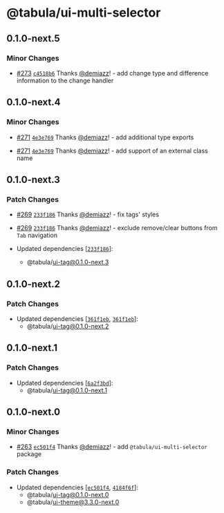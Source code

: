 # @tabula/ui-multi-selector

## 0.1.0-next.5

### Minor Changes

- [#273](https://github.com/ReTable/ui-kit/pull/273) [`c4518b6`](https://github.com/ReTable/ui-kit/commit/c4518b69bbb13e2fa7faab05f2aaaed7ef401b10) Thanks [@demiazz](https://github.com/demiazz)! - add change type and difference information to the change handler

## 0.1.0-next.4

### Minor Changes

- [#271](https://github.com/ReTable/ui-kit/pull/271) [`4e3e769`](https://github.com/ReTable/ui-kit/commit/4e3e7698a0c0714b5c64160a523f73675b0d1425) Thanks [@demiazz](https://github.com/demiazz)! - add additional type exports

- [#271](https://github.com/ReTable/ui-kit/pull/271) [`4e3e769`](https://github.com/ReTable/ui-kit/commit/4e3e7698a0c0714b5c64160a523f73675b0d1425) Thanks [@demiazz](https://github.com/demiazz)! - add support of an external class name

## 0.1.0-next.3

### Patch Changes

- [#269](https://github.com/ReTable/ui-kit/pull/269) [`233f186`](https://github.com/ReTable/ui-kit/commit/233f1865f216b3303db14c37ad76a89ec50cd82d) Thanks [@demiazz](https://github.com/demiazz)! - fix tags' styles

- [#269](https://github.com/ReTable/ui-kit/pull/269) [`233f186`](https://github.com/ReTable/ui-kit/commit/233f1865f216b3303db14c37ad76a89ec50cd82d) Thanks [@demiazz](https://github.com/demiazz)! - exclude remove/clear buttons from `Tab` navigation

- Updated dependencies [[`233f186`](https://github.com/ReTable/ui-kit/commit/233f1865f216b3303db14c37ad76a89ec50cd82d)]:
  - @tabula/ui-tag@0.1.0-next.3

## 0.1.0-next.2

### Patch Changes

- Updated dependencies [[`361f1eb`](https://github.com/ReTable/ui-kit/commit/361f1eb5cd00b252c135968b8ad30cb4ba414cea), [`361f1eb`](https://github.com/ReTable/ui-kit/commit/361f1eb5cd00b252c135968b8ad30cb4ba414cea)]:
  - @tabula/ui-tag@0.1.0-next.2

## 0.1.0-next.1

### Patch Changes

- Updated dependencies [[`6a2f3bd`](https://github.com/ReTable/ui-kit/commit/6a2f3bd3a27db6fe8682b265d01aab8a112c2574)]:
  - @tabula/ui-tag@0.1.0-next.1

## 0.1.0-next.0

### Minor Changes

- [#263](https://github.com/ReTable/ui-kit/pull/263) [`ec501f4`](https://github.com/ReTable/ui-kit/commit/ec501f47396f97a989932d298a4f0c4d5152cab1) Thanks [@demiazz](https://github.com/demiazz)! - add `@tabula/ui-multi-selector` package

### Patch Changes

- Updated dependencies [[`ec501f4`](https://github.com/ReTable/ui-kit/commit/ec501f47396f97a989932d298a4f0c4d5152cab1), [`4184f6f`](https://github.com/ReTable/ui-kit/commit/4184f6feba8a0ceb2c8832619e62cf237a283b4a)]:
  - @tabula/ui-tag@0.1.0-next.0
  - @tabula/ui-theme@3.3.0-next.0
